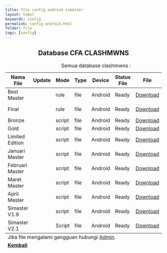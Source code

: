```yaml
---
title: file config android simaster
layout: tabel
keywords: config
permalink: config-android.html
folder: file
tags: [config]
---
```


<center><h2>Database CFA CLASHMWNS</h2></center>

<div class="container">
  <div class="row">
    <div class="col-xs-12">
      <table summary="database clashmwns" class="table table-bordered table-hover dt-responsive">
        <caption class="text-center" target="blank">Semua database clashmwns :</caption>
        <thead>
          <tr>
            <th>Nama File</th>
            <th>Update</th>
            <th>Mode</th>
            <th>Type</th>
            <th>Device</th>
            <th>Status File</th>
            <th>File</th>
            <th>Youtube</th>
          </tr>
        </thead>
        <tbody>
          <tr>
            <td>Best Master</td>
            <td><span id="datetime"></span></td>
            <td>rule</td>
            <td>file</td>
            <td>Android</td>
            <td>Ready</td>
            <td><a href="https://safelink.id/v8aR" target="blank">Download</a></td>
            <td><a href="#" target="blank">Non Video</a></td>       
          </tr>
          <tr>
            <td>Final</td>
            <td><span id="datetime"></span></td>
            <td>rule</td>
            <td>file</td>
            <td>Android</td>
            <td>Ready</td>
            <td><a href="https://safelink.id/NazF" target="blank">Download</a></td>
            <td><a href="#" target="blank">Non Video</a></td>       
          </tr>
          <tr>
            <td>Bronze</td>
            <td><span id="datetime"></span></td>
            <td>script</td>
            <td>file</td>
            <td>Android</td>
            <td>Ready</td>
            <td><a href="https://safelink.id/aL0GvMV" target="blank">Download</a></td>
            <td><a href="https://youtu.be/L_-go5IByAg" target="blank">Video</a></td>       
          </tr>
          <tr>
            <td>Gold</td>
            <td><span id="datetime"></span></td>
            <td>script</td>
            <td>file</td>
            <td>Android</td>
            <td>Ready</td>
            <td><a href="https://safelink.id/hSpP" target="blank">Download</a></td>
            <td><a href="https://youtu.be/zni69jAFEZA" target="blank">Video</a></td>       
          </tr>
          <tr>
            <td>Limited Edition</td>
            <td><span id="datetime"></span></td>
            <td>script</td>
            <td>file</td>
            <td>Android</td>
            <td>Ready</td>
            <td><a href="https://safelink.id/FK4B7" target="blank">Download</a></td>
            <td><a href="https://youtu.be/aETVObeOKB0" target="blank">Video</a></td>       
          </tr>
          <tr>
            <td>Januari Master</td>
            <td><span id="datetime"></span></td>
            <td>script</td>
            <td>file</td>
            <td>Android</td>
            <td>Ready</td>
            <td><a href="https://safelink.id/snH5XGK" target="blank">Download</a></td>
            <td><a href="#" target="blank">Non Video</a></td>       
          </tr>
          <tr>
            <td>Februari Master</td>
            <td><span id="datetime"></span></td>
            <td>script</td>
            <td>file</td>
            <td>Android</td>
            <td>Ready</td>
            <td><a href="https://safelink.id/mHjNyIo" target="blank">Download</a></td>
            <td><a href="#" target="blank">Non Video</a></td>       
          </tr>
          <tr>
            <td>Maret Master</td>
            <td><span id="datetime"></span></td>
            <td>script</td>
            <td>file</td>
            <td>Android</td>
            <td>Ready</td>
            <td><a href="https://safelink.id/snH5XGK" target="blank">Download</a></td>
            <td><a href="#" target="blank">Non Video</a></td>       
          </tr>
          <tr>
            <td>April Master</td>
            <td><span id="datetime"></span></td>
            <td>script</td>
            <td>file</td>
            <td>Android</td>
            <td>Ready</td>
            <td><a href="https://safelink.id/C25JmGY" target="blank">Download</a></td>
            <td><a href="https://youtu.be/68BIrfh63AE" target="blank">Video</a></td>       
          </tr>
          <tr>
            <td>Simaster V1.9</td>
            <td><span id="datetime"></span></td>
            <td>script</td>
            <td>file</td>
            <td>Android</td>
            <td>Ready</td>
            <td><a href="https://safelink.id/tcypWrjW" target="blank">Download</a></td>
            <td><a href="#" target="blank">Non Video</a></td>       
          </tr>
          <tr>
            <td>Simaster V2.1</td>
            <td><span id="datetime"></span></td>
            <td>Script</td>
            <td>file</td>
            <td>Android</td>
            <td>Ready</td>
            <td><a href="https://safelink.id/4wczUoH" target="blank">Download</a></td>
            <td><a href="https://youtu.be/C1m_vE5q3As" target="blank">Video</a></td>       
          </tr>
          </tbody>
          <tfoot>
          <tr>
          <td colspan="8" class="text-center">Jika file mengalami gangguan hubungi <a href="https://wa.me/6287764241047" target="_blank">Admin</a>.</td>
          </tr>
          <tr>
          <td colspan="8" class="text-center"><a href="/config-pusat.html"><b>Kembali</b></a></td>
          </tr>
          </tfoot>
          </table>
          </div>
          </div>
          </div>
          
